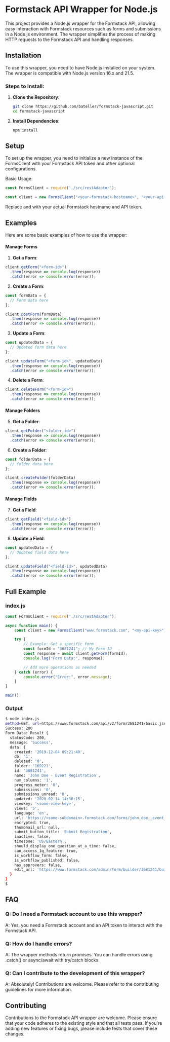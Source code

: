 # Formstack API Wrapper for Node.js

This project provides a Node.js wrapper for the Formstack API, allowing easy interaction with Formstack resources such as forms and submissions in a Node.js environment. The wrapper simplifies the process of making HTTP requests to the Formstack API and handling responses.

## Installation

To use this wrapper, you need to have Node.js installed on your system. The wrapper is compatible with Node.js version 16.x and 21.5.

### Steps to Install:

1. **Clone the Repository**:
   ```bash
   git clone https://github.com/bateller/formstack-javascript.git
   cd formstack-javascript
   ```

2. **Install Dependencies**:
   ```bash
   npm install
   ```
## Setup
To set up the wrapper, you need to initialize a new instance of the FormsClient with your Formstack API token and other optional configurations.

Basic Usage:
```javascript
const FormsClient = require('./src/restAdapter');

const client = new FormsClient("<your-formstack-hostname>", "<your-api-token>");
```

Replace <your-formstack-hostname> and <your-api-token> with your actual Formstack hostname and API token.

## Examples
Here are some basic examples of how to use the wrapper:

#### Manage Forms
1. **Get a Form**:
```javascript
client.getForm("<form-id>")
  .then(response => console.log(response))
  .catch(error => console.error(error));
```

2. **Create a Form**:
```javascript
const formData = {
  // Form data here
};

client.postForm(formData)
  .then(response => console.log(response))
  .catch(error => console.error(error));
```

3. **Update a Form**:
```javascript
const updatedData = {
  // Updated form data here
};

client.updateForm("<form-id>", updatedData)
  .then(response => console.log(response))
  .catch(error => console.error(error));
```

4. **Delete a Form**:
```javascript
client.deleteForm("<form-id>")
  .then(response => console.log(response))
  .catch(error => console.error(error));
```

#### Manage Folders
5. **Get a Folder**:
```javascript
client.getFolder("<folder-id>")
  .then(response => console.log(response))
  .catch(error => console.error(error));
```

6. **Create a Folder**:
```javascript
const folderData = {
  // folder data here
};

client.createFolder(folderData)
  .then(response => console.log(response))
  .catch(error => console.error(error));
```

#### Manage Fields
7. **Get a Field**:
```javascript
client.getField("<field-id>")
  .then(response => console.log(response))
  .catch(error => console.error(error));
```

8. **Update a Field**:
```javascript
const updatedData = {
  // Updated field data here
};

client.updateField("<field-id>", updatedData)
  .then(response => console.log(response))
  .catch(error => console.error(error));
```

## Full Example
### index.js
```javascript
const FormsClient = require('./src/restAdapter');

async function main() {
    const client = new FormsClient("www.formstack.com", "<my-api-key>");

    try {
        // Example: Get a specific form
        const formId = "3681241"; // My Form ID
        const response = await client.getForm(formId);
        console.log("Form Data:", response);

        // Add more operations as needed
    } catch (error) {
        console.error("Error:", error.message);
    }
}

main();
```

### Output
```bash
$ node index.js
method=GET, url=https://www.formstack.com/api/v2/form/3681241/basic.json, params=null
Success: 200
Form Data: Result {
  statusCode: 200,
  message: 'Success',
  data: {
    created: '2019-12-04 09:21:40',
    db: '1',
    deleted: '0',
    folder: '169221',
    id: '3681241',
    name: 'John Doe - Event Registration',
    num_columns: '1',
    progress_meter: '0',
    submissions: '0',
    submissions_unread: '0',
    updated: '2020-02-14 14:36:15',
    viewkey: '<some-view-key>',
    views: '5',
    language: 'en',
    url: 'https://<some-subdomain>.formstack.com/forms/john_doe__event_registration',
    encrypted: true,
    thumbnail_url: null,
    submit_button_title: 'Submit Registration',
    inactive: false,
    timezone: 'US/Eastern',
    should_display_one_question_at_a_time: false,
    can_access_1q_feature: true,
    is_workflow_form: false,
    is_workflow_published: false,
    has_approvers: false,
    edit_url: 'https://www.formstack.com/admin/form/builder/3681241/build'
  }
}
$
```

## FAQ
### Q: Do I need a Formstack account to use this wrapper?

A: Yes, you need a Formstack account and an API token to interact with the Formstack API.

### Q: How do I handle errors?

A: The wrapper methods return promises. You can handle errors using .catch() or async/await with try/catch blocks.

### Q: Can I contribute to the development of this wrapper?

A: Absolutely! Contributions are welcome. Please refer to the contributing guidelines for more information.

## Contributing
Contributions to the Formstack API wrapper are welcome. Please ensure that your code adheres to the existing style and that all tests pass. If you're adding new features or fixing bugs, please include tests that cover these changes.
